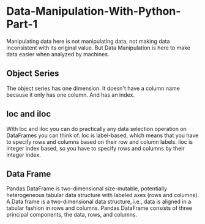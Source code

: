 # Data-Manipulation-With-Python-Part-1
Manipulating data here is not manipulating data, not making data inconsistent with its original value. But Data Manipulation is here to make data easier when analyzed by machines.
## Object Series
The object series has one dimension. It doesn't have a column name because it only has one column. And has an index.
## loc and iloc
With loc and iloc you can do practically any data selection operation on DataFrames you can think of. loc is label-based, which means that you have to specify rows and columns based on their row and column labels. iloc is integer index based, so you have to specify rows and columns by their integer index.
## Data Frame
Pandas DataFrame is two-dimensional size-mutable, potentially heterogeneous tabular data structure with labeled axes (rows and columns). A Data frame is a two-dimensional data structure, i.e., data is aligned in a tabular fashion in rows and columns. Pandas DataFrame consists of three principal components, the data, rows, and columns.

